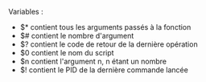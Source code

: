 Variables :

- $*	contient tous les arguments passés à la fonction
- $#	contient le nombre d'argument
- $?	contient le code de retour de la dernière opération
- $0	contient le nom du script
- $n	contient l'argument n, n étant un nombre
- $!	contient le PID de la dernière commande lancée
